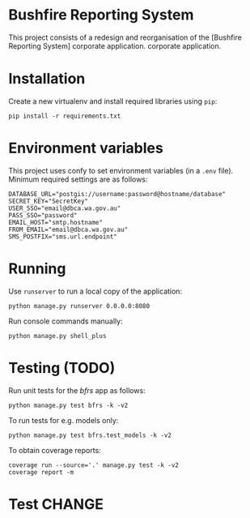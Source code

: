 # Bushfire Reporting System

This project consists of a redesign and reorganisation of the [Bushfire
Reporting System] corporate application.
corporate application.

# Installation

Create a new virtualenv and install required libraries using `pip`:

    pip install -r requirements.txt

# Environment variables

This project uses confy to set environment
variables (in a `.env` file). Minimum required settings are as follows:

    DATABASE_URL="postgis://username:password@hostname/database"
    SECRET_KEY="SecretKey"
    USER_SSO="email@dbca.wa.gov.au"
    PASS_SSO="password"
    EMAIL_HOST="smtp.hostname"
    FROM_EMAIL="email@dbca.wa.gov.au"
    SMS_POSTFIX="sms.url.endpoint"

# Running

Use `runserver` to run a local copy of the application:

    python manage.py runserver 0.0.0.0:8080

Run console commands manually:

    python manage.py shell_plus

# Testing (TODO)

Run unit tests for the *bfrs* app as follows:

    python manage.py test bfrs -k -v2

To run tests for e.g. models only:

    python manage.py test bfrs.test_models -k -v2

To obtain coverage reports:

    coverage run --source='.' manage.py test -k -v2
    coverage report -m


# Test CHANGE
